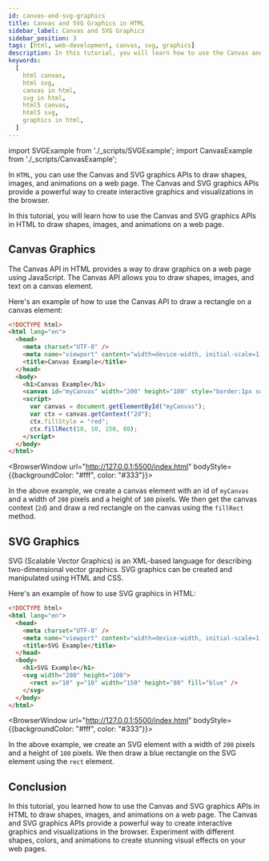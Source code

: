 ```yaml
---
id: canvas-and-svg-graphics
title: Canvas and SVG Graphics in HTML
sidebar_label: Canvas and SVG Graphics
sidebar_position: 3
tags: [html, web-development, canvas, svg, graphics]
description: In this tutorial, you will learn how to use the Canvas and SVG graphics APIs in HTML to draw shapes, images, and animations on a web page.
keywords:
  [
    html canvas,
    html svg,
    canvas in html,
    svg in html,
    html5 canvas,
    html5 svg,
    graphics in html,
  ]
---
```


import SVGExample from './_scripts/SVGExample';
import CanvasExample from './_scripts/CanvasExample';

In `HTML`, you can use the Canvas and SVG graphics APIs to draw shapes, images, and animations on a web page. The Canvas and SVG graphics APIs provide a powerful way to create interactive graphics and visualizations in the browser.

In this tutorial, you will learn how to use the Canvas and SVG graphics APIs in HTML to draw shapes, images, and animations on a web page.

<AdsComponent />

## Canvas Graphics

The Canvas API in HTML provides a way to draw graphics on a web page using JavaScript. The Canvas API allows you to draw shapes, images, and text on a canvas element.

Here's an example of how to use the Canvas API to draw a rectangle on a canvas element:

```html title="index.html"
<!DOCTYPE html>
<html lang="en">
  <head>
    <meta charset="UTF-8" />
    <meta name="viewport" content="width=device-width, initial-scale=1.0" />
    <title>Canvas Example</title>
  </head>
  <body>
    <h1>Canvas Example</h1>
    <canvas id="myCanvas" width="200" height="100" style="border:1px solid black;"></canvas>
    <script>
      var canvas = document.getElementById("myCanvas");
      var ctx = canvas.getContext("2d");
      ctx.fillStyle = "red";
      ctx.fillRect(10, 10, 150, 80);
    </script>
  </body>
</html>
```

<BrowserWindow url="http://127.0.0.1:5500/index.html" bodyStyle={{backgroundColor: "#fff", color: "#333"}}>
  <CanvasExample />
</BrowserWindow>

In the above example, we create a canvas element with an id of `myCanvas` and a width of `200` pixels and a height of `100` pixels. We then get the canvas context (`2d`) and draw a red rectangle on the canvas using the `fillRect` method.

## SVG Graphics

SVG (Scalable Vector Graphics) is an XML-based language for describing two-dimensional vector graphics. SVG graphics can be created and manipulated using HTML and CSS.

Here's an example of how to use SVG graphics in HTML:

```html title="index.html"
<!DOCTYPE html>
<html lang="en">
  <head>
    <meta charset="UTF-8" />
    <meta name="viewport" content="width=device-width, initial-scale=1.0" />
    <title>SVG Example</title>
  </head>
  <body>
    <h1>SVG Example</h1>
    <svg width="200" height="100">
      <rect x="10" y="10" width="150" height="80" fill="blue" />
    </svg>
  </body>
</html>
```

<BrowserWindow url="http://127.0.0.1:5500/index.html" bodyStyle={{backgroundColor: "#fff", color: "#333"}}>
   <SVGExample />
</BrowserWindow>

In the above example, we create an SVG element with a width of `200` pixels and a height of `100` pixels. We then draw a blue rectangle on the SVG element using the `rect` element.

## Conclusion

In this tutorial, you learned how to use the Canvas and SVG graphics APIs in HTML to draw shapes, images, and animations on a web page. The Canvas and SVG graphics APIs provide a powerful way to create interactive graphics and visualizations in the browser. Experiment with different shapes, colors, and animations to create stunning visual effects on your web pages.